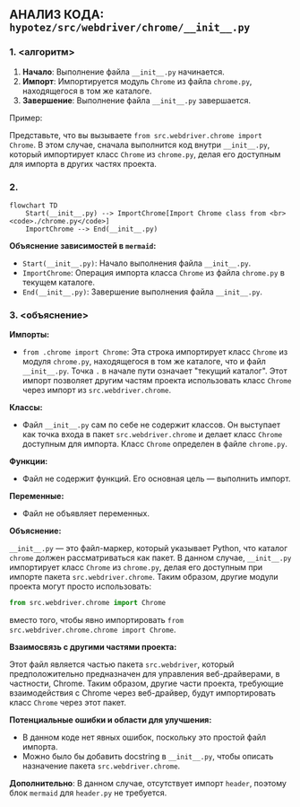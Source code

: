 ## АНАЛИЗ КОДА: `hypotez/src/webdriver/chrome/__init__.py`

### 1. <алгоритм>

1.  **Начало**: Выполнение файла `__init__.py` начинается.
2.  **Импорт**: Импортируется модуль `Chrome` из файла `chrome.py`, находящегося в том же каталоге.
3.  **Завершение**: Выполнение файла `__init__.py` завершается.

Пример:

Представьте, что вы вызываете `from src.webdriver.chrome import Chrome`. В этом случае, сначала выполнится код внутри `__init__.py`, который импортирует класс `Chrome` из `chrome.py`, делая его доступным для импорта в других частях проекта.

### 2. <mermaid>

```mermaid
flowchart TD
    Start(__init__.py) --> ImportChrome[Import Chrome class from <br><code>./chrome.py</code>]
    ImportChrome --> End(__init__.py)
```

**Объяснение зависимостей в `mermaid`:**
- `Start(__init__.py)`: Начало выполнения файла `__init__.py`.
- `ImportChrome`: Операция импорта класса `Chrome` из файла `chrome.py` в текущем каталоге.
- `End(__init__.py)`: Завершение выполнения файла `__init__.py`.

### 3. <объяснение>

**Импорты:**

*   `from .chrome import Chrome`: Эта строка импортирует класс `Chrome` из модуля `chrome.py`, находящегося в том же каталоге, что и файл `__init__.py`. Точка `.` в начале пути означает "текущий каталог". Этот импорт позволяет другим частям проекта использовать класс `Chrome` через импорт из `src.webdriver.chrome`.

**Классы:**

*   Файл `__init__.py` сам по себе не содержит классов. Он выступает как точка входа в пакет `src.webdriver.chrome` и делает класс `Chrome` доступным для импорта. Класс `Chrome` определен в файле `chrome.py`.

**Функции:**

*   Файл не содержит функций. Его основная цель — выполнить импорт.

**Переменные:**

*   Файл не объявляет переменных.

**Объяснение:**

`__init__.py` — это файл-маркер, который указывает Python, что каталог `chrome` должен рассматриваться как пакет. В данном случае, `__init__.py` импортирует класс `Chrome` из `chrome.py`, делая его доступным при импорте пакета `src.webdriver.chrome`. Таким образом, другие модули проекта могут просто использовать:

```python
from src.webdriver.chrome import Chrome
```

вместо того, чтобы явно импортировать `from src.webdriver.chrome.chrome import Chrome`.

**Взаимосвязь с другими частями проекта:**

Этот файл является частью пакета `src.webdriver`, который предположительно предназначен для управления веб-драйверами, в частности, Chrome. Таким образом, другие части проекта, требующие взаимодействия с Chrome через веб-драйвер, будут импортировать класс `Chrome` через этот пакет.

**Потенциальные ошибки и области для улучшения:**

*   В данном коде нет явных ошибок, поскольку это простой файл импорта.
*   Можно было бы добавить docstring в `__init__.py`, чтобы описать назначение пакета `src.webdriver.chrome`.

**Дополнительно**: В данном случае, отсутствует импорт `header`, поэтому блок `mermaid` для `header.py` не требуется.